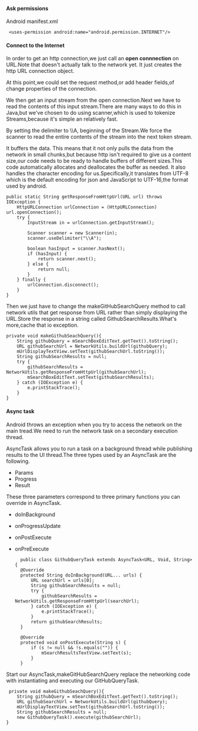 #### Ask permissions
Android manifest.xml

     <uses-permission android:name="android.permission.INTERNET"/>
   
#### Connect to the Internet

In order to get an http connection,we just call an **open connnection** on URL.Note that doesn't actually talk to the network yet. It just creates the http URL connection object.

At this point,we could set the request method,or add header fields,of change properties of the connection.

We then get an input stream from the open connection.Next we have to read the contents of this input stream.There are many ways to do this in Java,but we've chosen to do using scanner,which is used to tokenize Streams,because it's simple an relatively fast.

By setting the delimiter to \\\\A, beginning of the Stream.We force the scanner to read the entire contents of the stream into the next token stream.

It buffers the data. This means that it not only pulls the data from the network in small chunks,but because http isn't required to give us a content size,our code needs to be ready to handle buffers of different sizes.This code automatically allocates and deallocates the buffer as needed. It also handles the character encoding for us.Specifically,it translates from UTF-8 which is the default encoding for json and JavaScript to UTF-16,the format used by android.

    public static String getResponseFromHttpUrl(URL url) throws IOException {
        HttpURLConnection urlConnection = (HttpURLConnection) url.openConnection();
        try {
            InputStream in = urlConnection.getInputStream();

            Scanner scanner = new Scanner(in);
            scanner.useDelimiter("\\A");

            boolean hasInput = scanner.hasNext();
            if (hasInput) {
                return scanner.next();
            } else {
                return null;
            }
        } finally {
            urlConnection.disconnect();
        }
    }
  
Then we just have to change the makeGitHubSearchQuery method to call network utils that get response from URL rather than simply displaying the URL.Store the response in a string called GithubSearchResults.What's more,cache that io exception.

    private void makeGithubSeachQuery(){
        String githubQuery = mSearchBoxEditText.getText().toString();
        URL githubSearchUrl = NetworkUtils.buildUrl(githubQuery);
        mUrlDisplayTextView.setText(githubSearchUrl.toString());
        String githubSearchResults = null;
        try {
            githubSearchResults = NetworkUtils.getResponseFromHttpUrl(githubSearchUrl);
            mSearchBoxEditText.setText(githubSearchResults);
        } catch (IOException e) {
            e.printStackTrace();
        }
    }
    
#### Async task
Android throws an exception when you try to access the network on the main tread.We need to run the network task on a secondary execution thread.

AsyncTask allows you to run a task on a background thread while publishing results to the UI thread.The three types used by an AsyncTask are the following.
- Params 
- Progress
- Result

These three parameters correspond to three primary functions you can override in AsyncTask.
- doInBackground
- onProgressUpdate
- onPostExecute
- onPreExecute

        public class GithubQueryTask extends AsyncTask<URL, Void, String> {
        @Override
        protected String doInBackground(URL... urls) {
            URL searchUrl = urls[0];
            String githubSearchResults = null;
            try {
                githubSearchResults = NetworkUtils.getResponseFromHttpUrl(searchUrl);
            } catch (IOException e) {
                e.printStackTrace();
            }
            return githubSearchResults;
        }

        @Override
        protected void onPostExecute(String s) {
            if (s != null && !s.equals("")) {
                mSearchResultsTextView.setText(s);
            }
        }

Start our AsyncTask,makeGitHubSearchQuery replace the networking code with instantiating and executing our GitHubQueryTask.

     private void makeGithubSeachQuery(){
        String githubQuery = mSearchBoxEditText.getText().toString();
        URL githubSearchUrl = NetworkUtils.buildUrl(githubQuery);
        mUrlDisplayTextView.setText(githubSearchUrl.toString());
        String githubSearchResults = null;
        new GithubQueryTask().execute(githubSearchUrl);
    }

